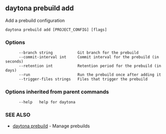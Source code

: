 ## daytona prebuild add

Add a prebuild configuration

```
daytona prebuild add [PROJECT_CONFIG] [flags]
```

### Options

```
      --branch string           Git branch for the prebuild
      --commit-interval int     Commit interval for the prebuild (in seconds)
      --retention int           Retention period for the prebuild (in days)
      --run                     Run the prebuild once after adding it
      --trigger-files strings   Files that trigger the prebuild
```

### Options inherited from parent commands

```
      --help   help for daytona
```

### SEE ALSO

* [daytona prebuild](daytona_prebuild.md)	 - Manage prebuilds

